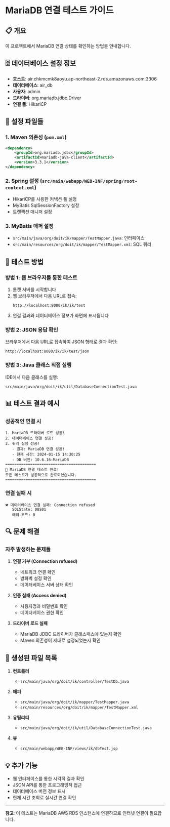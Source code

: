 # MariaDB 연결 테스트 가이드

## 📋 개요
이 프로젝트에서 MariaDB 연결 상태를 확인하는 방법을 안내합니다.

## 🗄️ 데이터베이스 설정 정보
- **호스트**: air.chkmcmk8aoyu.ap-northeast-2.rds.amazonaws.com:3306
- **데이터베이스**: air_db
- **사용자**: admin
- **드라이버**: org.mariadb.jdbc.Driver
- **연결 풀**: HikariCP

## 🔧 설정 파일들

### 1. Maven 의존성 (`pom.xml`)
```xml
<dependency>
    <groupId>org.mariadb.jdbc</groupId>
    <artifactId>mariadb-java-client</artifactId>
    <version>3.3.1</version>
</dependency>
```

### 2. Spring 설정 (`src/main/webapp/WEB-INF/spring/root-context.xml`)
- HikariCP를 사용한 커넥션 풀 설정
- MyBatis SqlSessionFactory 설정
- 트랜잭션 매니저 설정

### 3. MyBatis 매퍼 설정
- `src/main/java/org/doit/ik/mapper/TestMapper.java`: 인터페이스
- `src/main/resources/org/doit/ik/mapper/TestMapper.xml`: SQL 쿼리

## 🧪 테스트 방법

### 방법 1: 웹 브라우저를 통한 테스트
1. 톰캣 서버를 시작합니다
2. 웹 브라우저에서 다음 URL로 접속:
   ```
   http://localhost:8080/ik/ik/test
   ```
3. 연결 결과와 데이터베이스 정보가 화면에 표시됩니다

### 방법 2: JSON 응답 확인
브라우저에서 다음 URL로 접속하여 JSON 형태로 결과 확인:
```
http://localhost:8080/ik/ik/test/json
```

### 방법 3: Java 클래스 직접 실행
IDE에서 다음 클래스를 실행:
```
src/main/java/org/doit/ik/util/DatabaseConnectionTest.java
```

## 📊 테스트 결과 예시

### 성공적인 연결 시
```
1. MariaDB 드라이버 로드 성공!
2. 데이터베이스 연결 성공!
3. 쿼리 실행 성공!
   - 결과: MariaDB 연결 성공!
   - 현재 시간: 2024-01-15 14:30:25
   - DB 버전: 10.6.16-MariaDB
========================================
🎉 MariaDB 연결 테스트 완료!
모든 테스트가 성공적으로 완료되었습니다.
========================================
```

### 연결 실패 시
```
❌ 데이터베이스 연결 실패: Connection refused
   SQLState: 08S01
   에러 코드: 0
```

## 🔍 문제 해결

### 자주 발생하는 문제들

1. **연결 거부 (Connection refused)**
   - 네트워크 연결 확인
   - 방화벽 설정 확인
   - 데이터베이스 서버 상태 확인

2. **인증 실패 (Access denied)**
   - 사용자명과 비밀번호 확인
   - 데이터베이스 권한 확인

3. **드라이버 로드 실패**
   - MariaDB JDBC 드라이버가 클래스패스에 있는지 확인
   - Maven 의존성이 제대로 설정되었는지 확인

## 📁 생성된 파일 목록

1. **컨트롤러**
   - `src/main/java/org/doit/ik/controller/TestDb.java`

2. **매퍼**
   - `src/main/java/org/doit/ik/mapper/TestMapper.java`
   - `src/main/resources/org/doit/ik/mapper/TestMapper.xml`

3. **유틸리티**
   - `src/main/java/org/doit/ik/util/DatabaseConnectionTest.java`

4. **뷰**
   - `src/main/webapp/WEB-INF/views/ik/dbTest.jsp`

## 💡 추가 기능

- 웹 인터페이스를 통한 시각적 결과 확인
- JSON API를 통한 프로그래밍적 접근
- 데이터베이스 버전 정보 표시
- 현재 시간 조회로 실시간 연결 확인

---

**참고**: 이 테스트는 MariaDB AWS RDS 인스턴스에 연결하므로 인터넷 연결이 필요합니다. 